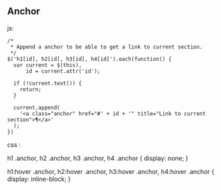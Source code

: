 Anchor
-----------------

js: 

    /*
     * Append a anchor to be able to get a link to current section.
     */
    $('h1[id], h2[id], h3[id], h4[id]').each(function() {
      var current = $(this),
          id = current.attr('id');

      if (!current.text()) {
        return;
      }

      current.append(
        '<a class="anchor" href="#' + id + '" title="Link to current section">¶</a>'
      );
    })

css : 


h1 .anchor,
h2 .anchor,
h3 .anchor,
h4 .anchor {
  display: none;
}

h1:hover .anchor,
h2:hover .anchor,
h3:hover .anchor,
h4:hover .anchor {
  display: inline-block;
}
